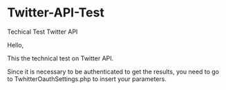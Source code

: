 # Twitter-API-Test
Techical Test Twitter API

Hello,

This the technical test on Twitter API.

Since it is necessary to be authenticated to get the results, you need to go to TwhitterOauthSettings.php to insert your parameters.


